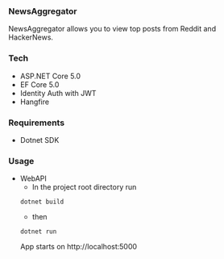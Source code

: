 ### NewsAggregator
NewsAggregator allows you to view top posts from Reddit and HackerNews.

### Tech
* ASP.NET Core 5.0
* EF Core 5.0
* Identity Auth with JWT
* Hangfire

### Requirements
* Dotnet SDK

### Usage
* WebAPI
  * In the project root directory run
  ```
  dotnet build
  ```
  * then
  ```
  dotnet run
  ```
  App starts on http://localhost:5000
